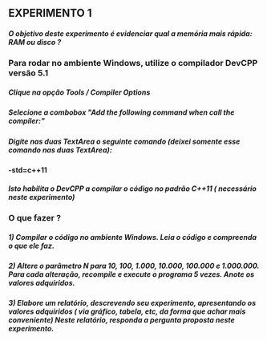 ## EXPERIMENTO 1

##### O objetivo deste experimento é evidenciar qual a memória mais rápida: RAM ou disco ?


### Para rodar no ambiente Windows, utilize o compilador DevCPP versão 5.1

##### Clique na opção Tools / Compiler Options

##### Selecione a combobox "Add the following command when call the compiler:"

##### Digite nas duas TextArea o seguinte comando (deixei somente esse comando nas duas TextArea):
<b>-std=c++11 </b>

##### Isto habilita o DevCPP a compilar o código no padrão C++11 ( necessário neste experimento)

### O que fazer ?

##### 1) Compilar o código no ambiente Windows. Leia o código e compreenda o que ele faz.

##### 2) Altere o parâmetro N para 10, 100, 1.000, 10.000, 100.000 e 1.000.000. Para cada alteração, recompile e execute o programa 5 vezes. Anote os valores adquiridos.

##### 3) Elabore um relatório, descrevendo seu experimento, apresentando os valores adquiridos ( via gráfico, tabela, etc, da forma que achar mais conveniente) Neste relatório, responda a pergunta proposta neste experimento.
